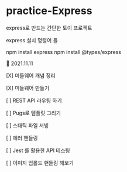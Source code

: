 # practice-Express

express로 만드는 간단한 토이 프로젝트

express
설치 명령어 들

npm install express
npm install @types/express

🎁 2021.11.11

[X] 미들웨어 개념 정리

[X] 미들웨어 만들기

[ ] REST API 라우팅 하기

[ ] Pugs로 템플릿 그리기

[ ] 스태틱 파일 서빙

[ ] 에러 핸들링

[ ] Jest 를 활용한 API 테스팅

[ ] 이미지 업롤드 핸들링 해보기
